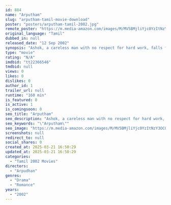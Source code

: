 ```yaml
---
id: 884
name: "Arputham"
slug: "arputham-tamil-movie-download"
poster: "posters/arputham-tamil-2002.jpg"
remote_poster: "https://m.media-amazon.com/images/M/MV5BMjliYjc0YzItNzY3OC00YTYzLWEzYWItZWFhZGYxNDVkZmYwXkEyXkFqcGdeQXVyMTEzNzg0Mjkx._V1_SX300.jpg"
original_language: "Tamil"
dubbed_in: null
released_date: "12 Sep 2002"
synopsis: "Ashok, a careless man with no respect for hard work, falls for Priya who rejects him. However, when he fails to threaten her into submission, he resolves to change his life."
type: "movie"
rating: "N/A"
imdbid: "tt22366546"
tmdbid: null
views: 0
likes: 0
dislikes: 0
author_id: 1
trailer_url: null
runtime: "160 min"
is_featured: 0
is_active: 1
is_comingsoon: 0
seo_title: "Arputham"
seo_description: "Ashok, a careless man with no respect for hard work, falls for Priya who rejects him. However, when he fails to threaten her into submission, he resolves to change his life."
seo_keywords: "\"Arputham\""
seo_image: "https://m.media-amazon.com/images/M/MV5BMjliYjc0YzItNzY3OC00YTYzLWEzYWItZWFhZGYxNDVkZmYwXkEyXkFqcGdeQXVyMTEzNzg0Mjkx._V1_SX300.jpg"
screenshots: null
redirect_to: null
social_shares: 0
created_at: 2025-03-21 16:50:29
updated_at: 2025-03-21 16:50:29
categories:
  - "Tamil 2002 Movies"
directors:
  - "Arpudhan"
genres:
  - "Drama"
  - "Romance"
years:
  - "2002"
---
```

